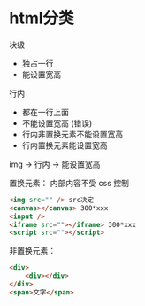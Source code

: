 # html分类
块级
- 独占一行
- 能设置宽高

行内
- 都在一行上面
- 不能设置宽高 (错误)
- 行内非置换元素不能设置宽高
- 行内置换元素能设置宽高

img -> 行内 -> 能设置宽高

置换元素：
内部内容不受 css 控制
```html
<img src="" /> src决定
<canvas></canvas> 300*xxx
<input />
<iframe src=""></iframe> 300*xxx
<script src=""></script>
```

非置换元素：
```html
<div>
    <div></div>
</div>
<span>文字</span>
```